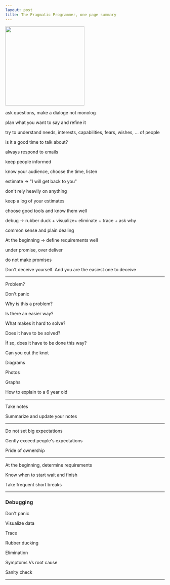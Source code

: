 ```yaml
---
layout: post
title: The Pragmatic Programmer, one page summary 
---
```


<img height="250"  src="https://i.gr-assets.com/images/S/compressed.photo.goodreads.com/books/1401432508l/4099.jpg" /> 


ask questions, make a dialoge not monolog 

plan what you want to say and refine it 

try to understand needs, interests, capabilities, fears, wishes, ... of people

is it a good time to talk about?

always respond to emails

keep people informed

know your audience, choose the time, listen 

estimate -> "I will get back to you"

don't rely heavily on anything 

keep a log of your estimates

choose good tools and know them well

debug -> rubber duck + visualize+ eliminate + trace + ask why 

common sense and plain dealing 

At the beginning -> define requirements well 

under promise, over deliver 

do not make promises 

Don't deceive yourself. And you are the easiest one to deceive 

<hr>

Problem? 

Don't panic 

Why is this a problem?

Is there an easier way?

What makes it hard to solve? 

Does it have to be solved?

İf so, does it have to be done this way?

Can you cut the knot 

Diagrams

Photos

Graphs 

How to explain to a 6 year old 

<hr>

Take notes 

Summarize and update your notes 

<hr>

Do not set big expectations

Gently exceed people's expectations

Pride of ownership 

<hr>

At the beginning, determine requirements

Know when to start wait and finish 

Take frequent short breaks 

<hr>


### Debugging

Don't panic

Visualize data

Trace

Rubber ducking 

Elimination

Symptoms Vs root cause

Sanity check 

<hr>
